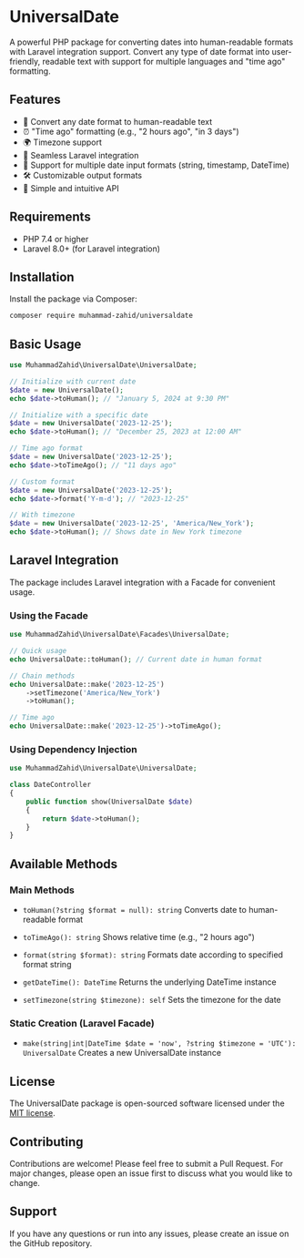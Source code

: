 # UniversalDate

A powerful PHP package for converting dates into human-readable formats with Laravel integration support. Convert any type of date format into user-friendly, readable text with support for multiple languages and "time ago" formatting.

## Features

- 🔄 Convert any date format to human-readable text
- ⏰ "Time ago" formatting (e.g., "2 hours ago", "in 3 days")
- 🌍 Timezone support
- 🔌 Seamless Laravel integration
- 🎯 Support for multiple date input formats (string, timestamp, DateTime)
- 🛠️ Customizable output formats
- 🚀 Simple and intuitive API

## Requirements

- PHP 7.4 or higher
- Laravel 8.0+ (for Laravel integration)

## Installation

Install the package via Composer:

```bash
composer require muhammad-zahid/universaldate
```

## Basic Usage

```php
use MuhammadZahid\UniversalDate\UniversalDate;

// Initialize with current date
$date = new UniversalDate();
echo $date->toHuman(); // "January 5, 2024 at 9:30 PM"

// Initialize with a specific date
$date = new UniversalDate('2023-12-25');
echo $date->toHuman(); // "December 25, 2023 at 12:00 AM"

// Time ago format
$date = new UniversalDate('2023-12-25');
echo $date->toTimeAgo(); // "11 days ago"

// Custom format
$date = new UniversalDate('2023-12-25');
echo $date->format('Y-m-d'); // "2023-12-25"

// With timezone
$date = new UniversalDate('2023-12-25', 'America/New_York');
echo $date->toHuman(); // Shows date in New York timezone
```

## Laravel Integration

The package includes Laravel integration with a Facade for convenient usage.

### Using the Facade

```php
use MuhammadZahid\UniversalDate\Facades\UniversalDate;

// Quick usage
echo UniversalDate::toHuman(); // Current date in human format

// Chain methods
echo UniversalDate::make('2023-12-25')
    ->setTimezone('America/New_York')
    ->toHuman();

// Time ago
echo UniversalDate::make('2023-12-25')->toTimeAgo();
```

### Using Dependency Injection

```php
use MuhammadZahid\UniversalDate\UniversalDate;

class DateController
{
    public function show(UniversalDate $date)
    {
        return $date->toHuman();
    }
}
```

## Available Methods

### Main Methods

- `toHuman(?string $format = null): string`
Converts date to human-readable format

- `toTimeAgo(): string`
Shows relative time (e.g., "2 hours ago")

- `format(string $format): string`
Formats date according to specified format string

- `getDateTime(): DateTime`
Returns the underlying DateTime instance

- `setTimezone(string $timezone): self`
Sets the timezone for the date

### Static Creation (Laravel Facade)

- `make(string|int|DateTime $date = 'now', ?string $timezone = 'UTC'): UniversalDate`
Creates a new UniversalDate instance

## License

The UniversalDate package is open-sourced software licensed under the [MIT license](https://opensource.org/licenses/MIT).

## Contributing

Contributions are welcome! Please feel free to submit a Pull Request. For major changes, please open an issue first to discuss what you would like to change.

## Support

If you have any questions or run into any issues, please create an issue on the GitHub repository.

